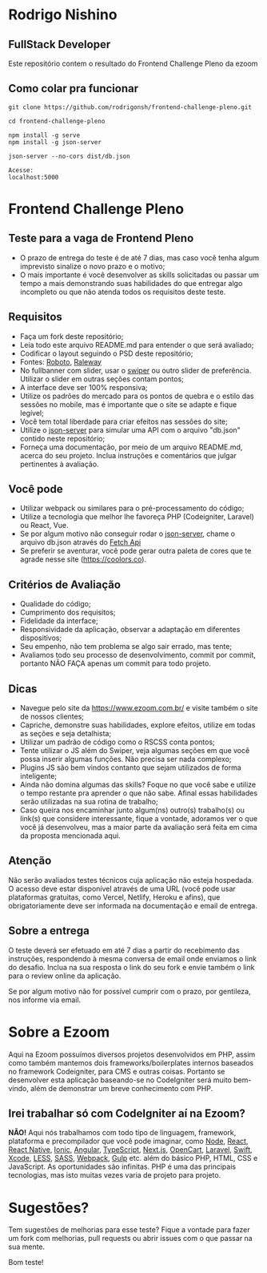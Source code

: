 # Rodrigo Nishino
## FullStack Developer

Este repositório contem o resultado do Frontend Challenge Pleno da ezoom

## Como colar pra funcionar
    
    git clone https://github.com/rodrigonsh/frontend-challenge-pleno.git

    cd frontend-challenge-pleno

    npm install -g serve
    npm install -g json-server

    json-server --no-cors dist/db.json 

    Acesse:
    localhost:5000


# Frontend Challenge Pleno

## Teste para a vaga de Frontend Pleno

- O prazo de entrega do teste é de até 7 dias, mas caso você tenha algum imprevisto sinalize o novo prazo e o motivo;
- O mais importante é você desenvolver as skills solicitadas ou passar um tempo a mais demonstrando suas habilidades do que entregar algo incompleto ou que não atenda todos os requisitos deste teste.

## Requisitos

- Faça um fork deste repositório;
- Leia todo este arquivo README.md para entender o que será avaliado;
- Codificar o layout seguindo o PSD deste repositório;
- Fontes: [Roboto](https://fonts.google.com/specimen/Roboto), [Raleway](https://fonts.google.com/specimen/Raleway)
- No fullbanner com slider, usar o [swiper](http://idangero.us/swiper/) ou outro slider de preferência. Utilizar o slider em outras seções contam pontos;
- A interface deve ser 100% responsiva;
- Utilize os padrões do mercado para os pontos de quebra e o estilo das sessões no mobile, mas é importante que o site se adapte e fique legível;
- Você tem total liberdade para criar efeitos nas sessões do site;
- Utilize o [json-server](https://github.com/typicode/json-server) para simular uma API com o arquivo "db.json" contido neste repositório;
- Forneça uma documentação, por meio de um arquivo README.md, acerca do seu projeto. Inclua instruções e comentários que julgar pertinentes à avaliação.

## Você pode

- Utilizar webpack ou similares para o pré-processamento do código;
- Utilize a tecnologia que melhor lhe favoreça PHP (Codeigniter, Laravel) ou React, Vue.
- Se por algum motivo não conseguir rodar o [json-server](https://github.com/typicode/json-server), chame o arquivo db.json através do [Fetch Api](https://developer.mozilla.org/pt-BR/docs/Web/API/Fetch_API)
- Se preferir se aventurar, você pode gerar outra paleta de cores que te agrade nesse site (https://coolors.co).

## Critérios de Avaliação

- Qualidade do código;
- Cumprimento dos requisitos;
- Fidelidade da interface;
- Responsividade da aplicação, observar a adaptação em diferentes dispositivos;
- Seu empenho, não tem problema se algo sair errado, mas tente;
- Avaliamos todo seu processo de desenvolvimento, commit por commit, portanto NÃO FAÇA apenas um commit para todo projeto.

## Dicas

- Navegue pelo site da https://www.ezoom.com.br/ e visite também o site de nossos clientes;
- Capriche, demonstre suas habilidades, explore efeitos, utilize em todas as seções e seja detalhista;
- Utilizar um padrão de código como o RSCSS conta pontos;
- Tente utilizar o JS além do Swiper, veja algumas seções em que você possa inserir algumas funções. Não precisa ser nada complexo;
- Plugins JS são bem vindos contanto que sejam utilizados de forma inteligente;
- Ainda não domina algumas das skills? Foque no que você sabe e utilize o tempo restante pra aprender o que não sabe. Afinal essas habilidades serão utilizadas na sua rotina de trabalho;
- Caso queira nos encaminhar junto algum(ns) outro(s) trabalho(s) ou link(s) que considere interessante, fique a vontade, adoramos ver o que você já desenvolveu, mas a maior parte da avaliação será feita em cima da proposta mencionada aqui.

## Atenção

Não serão avaliados testes técnicos cuja aplicação não esteja hospedada. O acesso deve estar disponível através de uma URL (você pode usar plataformas gratuitas, como Vercel, Netlify, Heroku e afins), que obrigatoriamente deve ser informada na documentação e email de entrega.

## Sobre a entrega

O teste deverá ser efetuado em até 7 dias a partir do recebimento das instruções, respondendo à mesma conversa de email onde enviamos o link do desafio. Inclua na sua resposta o link do seu fork e envie também o link para o review online da aplicação.

Se por algum motivo não for possível cumprir com o prazo, por gentileza, nos informe via email.

# Sobre a Ezoom

Aqui na Ezoom possuímos diversos projetos desenvolvidos em PHP, assim como também mantemos dois frameworks/boilerplates internos baseados no framework Codeigniter, para CMS e outras coisas. Portanto se desenvolver esta aplicação baseando-se no CodeIgniter será muito bem-vindo, além de demonstrar um breve conhecimento com PHP.

## Irei trabalhar só com CodeIgniter aí na Ezoom?

**NÃO!** Aqui nós trabalhamos com todo tipo de linguagem, framework, plataforma e precompilador que você pode imaginar, como [Node](https://nodejs.org/), [React](https://reactjs.org/), [React Native](https://facebook.github.io/react-native/), [Ionic](https://ionicframework.com/), [Angular](https://angular.io/), [TypeScript](https://www.typescriptlang.org/), [Next.js](https://nextjs.org/), [OpenCart](https://www.opencart.com/), [Laravel](https://laravel.com/), [Swift](https://developer.apple.com/swift/), [Xcode](https://developer.apple.com/xcode/), [LESS](http://lesscss.org/), [SASS](https://sass-lang.com/), [Webpack](https://webpack.js.org/), [Gulp](https://gulpjs.com/) etc. além do básico PHP, HTML, CSS e JavaScript. As oportunidades são infinitas. PHP é uma das principais tecnologias, mas isto muitas vezes varia de projeto para projeto.

# Sugestões?

Tem sugestões de melhorias para esse teste? Fique a vontade para fazer um fork com melhorias, pull requests ou abrir issues com o que passar na sua mente.

Bom teste!

